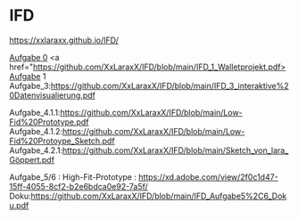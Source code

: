 # IFD
https://xxlaraxx.github.io/IFD/


<a href="https://webuser.hs-furtwangen.de/~goeppert/IFD/IFD_0/IFD_0.html">Aufgabe 0</a>
<a href="https://github.com/XxLaraxX/IFD/blob/main/IFD_1_Walletprojekt.pdf>Aufgabe 1 </a>
Aufgabe_3:https://github.com/XxLaraxX/IFD/blob/main/IFD_3_interaktive%20Datenvisualierung.pdf

Aufgabe_4.1.1:https://github.com/XxLaraxX/IFD/blob/main/Low-Fid%20Prototype.pdf
Aufgabe_4.1.2:https://github.com/XxLaraxX/IFD/blob/main/Low-Fid%20Protoype_Sketch.pdf
Aufgabe_4.2.1:https://github.com/XxLaraxX/IFD/blob/main/Sketch_von_lara_Göppert.pdf


Aufgabe_5/6 : High-Fit-Prototype : https://xd.adobe.com/view/2f0c1d47-15ff-4055-8cf2-b2e6bdca0e92-7a5f/
Doku:https://github.com/XxLaraxX/IFD/blob/main/IFD_Aufgabe5%2C6_Doku.pdf


